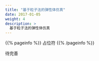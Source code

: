 ```yaml
---
title: "基于粒子法的弹性体仿真"
date: 2017-01-05
weight: 4
description: >
  基于粒子法的弹性体仿真
---
```


{{% pageinfo %}}
占位符
{{% /pageinfo %}}


待完善
